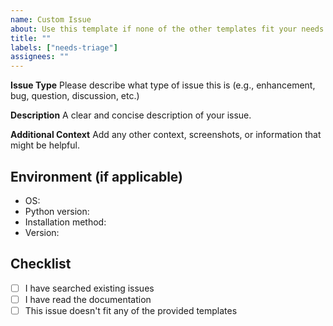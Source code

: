 ```yaml
---
name: Custom Issue
about: Use this template if none of the other templates fit your needs
title: ""
labels: ["needs-triage"]
assignees: ""
---
```


**Issue Type**
Please describe what type of issue this is (e.g., enhancement, bug, question, discussion, etc.)

**Description**
A clear and concise description of your issue.

**Additional Context**
Add any other context, screenshots, or information that might be helpful.

## Environment (if applicable)

- OS:
- Python version:
- Installation method:
- Version:

## Checklist

- [ ] I have searched existing issues
- [ ] I have read the documentation
- [ ] This issue doesn't fit any of the provided templates
